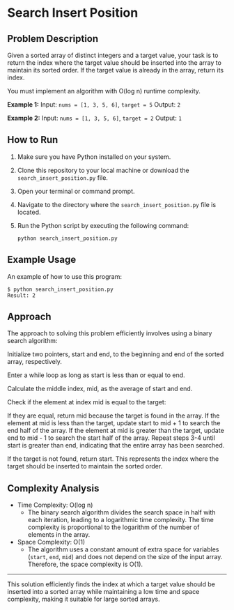 # Search Insert Position

## Problem Description

Given a sorted array of distinct integers and a target value, your task is to return the index where the target value should be inserted into the array to maintain its sorted order. If the target value is already in the array, return its index.

You must implement an algorithm with O(log n) runtime complexity.

**Example 1:**
Input: `nums = [1, 3, 5, 6]`, `target = 5`
Output: `2`

**Example 2:**
Input: `nums = [1, 3, 5, 6]`, `target = 2`
Output: `1`

## How to Run

1. Make sure you have Python installed on your system.

2. Clone this repository to your local machine or download the `search_insert_position.py` file.

3. Open your terminal or command prompt.

4. Navigate to the directory where the `search_insert_position.py` file is located.

5. Run the Python script by executing the following command:
   ```shell
   python search_insert_position.py

## Example Usage
An example of how to use this program:
```
$ python search_insert_position.py
Result: 2
```
## Approach
The approach to solving this problem efficiently involves using a binary search algorithm:

Initialize two pointers, start and end, to the beginning and end of the sorted array, respectively.

Enter a while loop as long as start is less than or equal to end.

Calculate the middle index, mid, as the average of start and end.

Check if the element at index mid is equal to the target:

If they are equal, return mid because the target is found in the array.
If the element at mid is less than the target, update start to mid + 1 to search the end half of the array.
If the element at mid is greater than the target, update end to mid - 1 to search the start half of the array.
Repeat steps 3-4 until start is greater than end, indicating that the entire array has been searched.

If the target is not found, return start. This represents the index where the target should be inserted to maintain the sorted order.

## Complexity Analysis

- Time Complexity: O(log n)
   - The binary search algorithm divides the search space in half with each iteration, leading to a logarithmic time complexity. The time complexity is proportional to the logarithm of the number of elements in the array.
- Space Complexity: O(1)
   - The algorithm uses a constant amount of extra space for variables (`start`, `end`, `mid`) and does not depend on the size of the input array. Therefore, the space complexity is O(1).

---

This solution efficiently finds the index at which a target value should be inserted into a sorted array while maintaining a low time and space complexity, making it suitable for large sorted arrays.
